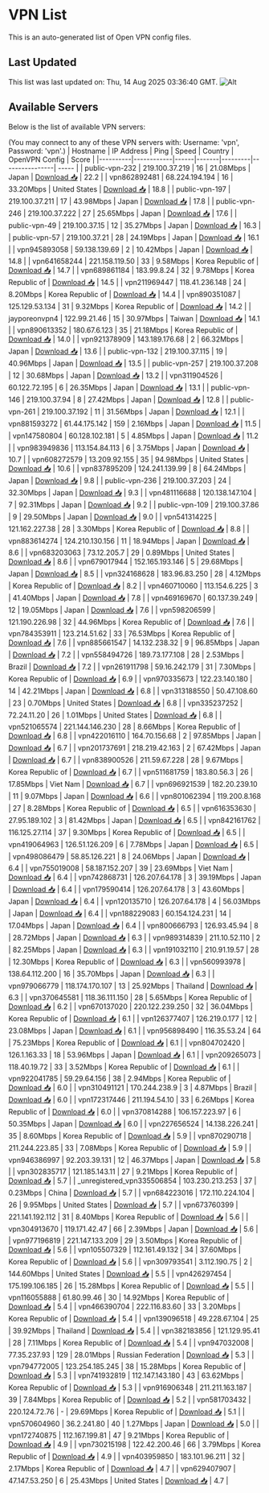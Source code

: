 # VPN List

This is an auto-generated list of Open VPN config files.

## Last Updated

This list was last updated on: Thu, 14 Aug 2025 03:36:40 GMT.
![Alt](https://repobeats.axiom.co/api/embed/186b98318ef1479477931607c1ad7d823f12451f.svg "Repobeats analytics image")

## Available Servers

Below is the list of available VPN servers:

(You may connect to any of these VPN servers with: Username: 'vpn', Password: 'vpn'.)
| Hostname | IP Address | Ping | Speed | Country | OpenVPN Config | Score |
|----------|------------|------|-------|---------|----------------| ----- |
| public-vpn-232 | 219.100.37.219 | 16 | 21.08Mbps | Japan | [Download 📥](./configs/server_0_JP.ovpn) | 22.2 |
| vpn862892481 | 68.224.194.194 | 16 | 33.20Mbps | United States | [Download 📥](./configs/server_1_US.ovpn) | 18.8 |
| public-vpn-197 | 219.100.37.211 | 17 | 43.98Mbps | Japan | [Download 📥](./configs/server_2_JP.ovpn) | 17.8 |
| public-vpn-246 | 219.100.37.222 | 27 | 25.65Mbps | Japan | [Download 📥](./configs/server_3_JP.ovpn) | 17.6 |
| public-vpn-49 | 219.100.37.15 | 12 | 35.27Mbps | Japan | [Download 📥](./configs/server_4_JP.ovpn) | 16.3 |
| public-vpn-57 | 219.100.37.21 | 28 | 24.19Mbps | Japan | [Download 📥](./configs/server_5_JP.ovpn) | 16.1 |
| vpn945893058 | 59.138.139.69 | 2 | 10.42Mbps | Japan | [Download 📥](./configs/server_6_JP.ovpn) | 14.8 |
| vpn641658244 | 221.158.119.50 | 33 | 9.58Mbps | Korea Republic of | [Download 📥](./configs/server_7_KR.ovpn) | 14.7 |
| vpn689861184 | 183.99.8.24 | 32 | 9.78Mbps | Korea Republic of | [Download 📥](./configs/server_8_KR.ovpn) | 14.5 |
| vpn211969447 | 118.41.236.148 | 24 | 8.20Mbps | Korea Republic of | [Download 📥](./configs/server_9_KR.ovpn) | 14.4 |
| vpn890351087 | 125.129.53.134 | 31 | 9.32Mbps | Korea Republic of | [Download 📥](./configs/server_10_KR.ovpn) | 14.2 |
| jayporeonvpn4 | 122.99.21.46 | 15 | 30.97Mbps | Taiwan | [Download 📥](./configs/server_11_TW.ovpn) | 14.1 |
| vpn890613352 | 180.67.6.123 | 35 | 21.18Mbps | Korea Republic of | [Download 📥](./configs/server_12_KR.ovpn) | 14.0 |
| vpn921378909 | 143.189.176.68 | 2 | 66.32Mbps | Japan | [Download 📥](./configs/server_13_JP.ovpn) | 13.6 |
| public-vpn-132 | 219.100.37.115 | 19 | 40.96Mbps | Japan | [Download 📥](./configs/server_14_JP.ovpn) | 13.5 |
| public-vpn-257 | 219.100.37.208 | 12 | 30.68Mbps | Japan | [Download 📥](./configs/server_15_JP.ovpn) | 13.2 |
| vpn311904526 | 60.122.72.195 | 6 | 26.35Mbps | Japan | [Download 📥](./configs/server_16_JP.ovpn) | 13.1 |
| public-vpn-146 | 219.100.37.94 | 8 | 27.42Mbps | Japan | [Download 📥](./configs/server_17_JP.ovpn) | 12.8 |
| public-vpn-261 | 219.100.37.192 | 11 | 31.56Mbps | Japan | [Download 📥](./configs/server_18_JP.ovpn) | 12.1 |
| vpn881593272 | 61.44.175.142 | 159 | 2.16Mbps | Japan | [Download 📥](./configs/server_19_JP.ovpn) | 11.5 |
| vpn147580804 | 60.128.102.181 | 5 | 4.85Mbps | Japan | [Download 📥](./configs/server_20_JP.ovpn) | 11.2 |
| vpn983949836 | 113.154.84.113 | 6 | 3.75Mbps | Japan | [Download 📥](./configs/server_21_JP.ovpn) | 10.7 |
| vpn608272579 | 13.209.92.155 | 35 | 94.98Mbps | United States | [Download 📥](./configs/server_22_US.ovpn) | 10.6 |
| vpn837895209 | 124.241.139.99 | 8 | 64.24Mbps | Japan | [Download 📥](./configs/server_23_JP.ovpn) | 9.8 |
| public-vpn-236 | 219.100.37.203 | 24 | 32.30Mbps | Japan | [Download 📥](./configs/server_24_JP.ovpn) | 9.3 |
| vpn481116688 | 120.138.147.104 | 7 | 92.31Mbps | Japan | [Download 📥](./configs/server_25_JP.ovpn) | 9.2 |
| public-vpn-109 | 219.100.37.86 | 9 | 29.50Mbps | Japan | [Download 📥](./configs/server_26_JP.ovpn) | 9.0 |
| vpn541314225 | 121.162.227.38 | 28 | 3.30Mbps | Korea Republic of | [Download 📥](./configs/server_27_KR.ovpn) | 8.8 |
| vpn883614274 | 124.210.130.156 | 11 | 18.94Mbps | Japan | [Download 📥](./configs/server_28_JP.ovpn) | 8.6 |
| vpn683203063 | 73.12.205.7 | 29 | 0.89Mbps | United States | [Download 📥](./configs/server_29_US.ovpn) | 8.6 |
| vpn679017944 | 152.165.193.146 | 5 | 29.68Mbps | Japan | [Download 📥](./configs/server_30_JP.ovpn) | 8.5 |
| vpn324168628 | 183.96.83.250 | 28 | 4.12Mbps | Korea Republic of | [Download 📥](./configs/server_31_KR.ovpn) | 8.2 |
| vpn460710060 | 113.154.6.225 | 3 | 41.40Mbps | Japan | [Download 📥](./configs/server_32_JP.ovpn) | 7.8 |
| vpn469169670 | 60.137.39.249 | 12 | 19.05Mbps | Japan | [Download 📥](./configs/server_33_JP.ovpn) | 7.6 |
| vpn598206599 | 121.190.226.98 | 32 | 44.96Mbps | Korea Republic of | [Download 📥](./configs/server_34_KR.ovpn) | 7.6 |
| vpn784353911 | 123.214.51.62 | 33 | 76.53Mbps | Korea Republic of | [Download 📥](./configs/server_35_KR.ovpn) | 7.6 |
| vpn885661547 | 14.132.238.32 | 9 | 96.85Mbps | Japan | [Download 📥](./configs/server_36_JP.ovpn) | 7.2 |
| vpn558494726 | 189.73.177.108 | 28 | 2.53Mbps | Brazil | [Download 📥](./configs/server_37_BR.ovpn) | 7.2 |
| vpn261911798 | 59.16.242.179 | 31 | 7.30Mbps | Korea Republic of | [Download 📥](./configs/server_38_KR.ovpn) | 6.9 |
| vpn970335673 | 122.23.140.180 | 14 | 42.21Mbps | Japan | [Download 📥](./configs/server_39_JP.ovpn) | 6.8 |
| vpn313188550 | 50.47.108.60 | 23 | 0.70Mbps | United States | [Download 📥](./configs/server_40_US.ovpn) | 6.8 |
| vpn335237252 | 72.24.11.20 | 26 | 1.01Mbps | United States | [Download 📥](./configs/server_41_US.ovpn) | 6.8 |
| vpn521065574 | 221.144.146.230 | 28 | 8.66Mbps | Korea Republic of | [Download 📥](./configs/server_42_KR.ovpn) | 6.8 |
| vpn422016110 | 164.70.156.68 | 2 | 97.85Mbps | Japan | [Download 📥](./configs/server_43_JP.ovpn) | 6.7 |
| vpn201737691 | 218.219.42.163 | 2 | 67.42Mbps | Japan | [Download 📥](./configs/server_44_JP.ovpn) | 6.7 |
| vpn838900526 | 211.59.67.228 | 28 | 9.67Mbps | Korea Republic of | [Download 📥](./configs/server_45_KR.ovpn) | 6.7 |
| vpn511681759 | 183.80.56.3 | 26 | 17.85Mbps | Viet Nam | [Download 📥](./configs/server_46_VN.ovpn) | 6.7 |
| vpn696921539 | 182.20.239.10 | 11 | 9.07Mbps | Japan | [Download 📥](./configs/server_47_JP.ovpn) | 6.6 |
| vpn801062394 | 119.200.8.168 | 27 | 8.28Mbps | Korea Republic of | [Download 📥](./configs/server_48_KR.ovpn) | 6.5 |
| vpn616353630 | 27.95.189.102 | 3 | 81.42Mbps | Japan | [Download 📥](./configs/server_49_JP.ovpn) | 6.5 |
| vpn842161762 | 116.125.27.114 | 37 | 9.30Mbps | Korea Republic of | [Download 📥](./configs/server_50_KR.ovpn) | 6.5 |
| vpn419064963 | 126.51.126.209 | 6 | 7.78Mbps | Japan | [Download 📥](./configs/server_51_JP.ovpn) | 6.5 |
| vpn498086479 | 58.85.126.221 | 8 | 24.06Mbps | Japan | [Download 📥](./configs/server_52_JP.ovpn) | 6.4 |
| vpn755019008 | 58.187.152.207 | 39 | 23.69Mbps | Viet Nam | [Download 📥](./configs/server_53_VN.ovpn) | 6.4 |
| vpn742868731 | 126.207.64.178 | 3 | 39.19Mbps | Japan | [Download 📥](./configs/server_54_JP.ovpn) | 6.4 |
| vpn179590414 | 126.207.64.178 | 3 | 43.60Mbps | Japan | [Download 📥](./configs/server_55_JP.ovpn) | 6.4 |
| vpn120135710 | 126.207.64.178 | 4 | 56.03Mbps | Japan | [Download 📥](./configs/server_56_JP.ovpn) | 6.4 |
| vpn188229083 | 60.154.124.231 | 14 | 17.04Mbps | Japan | [Download 📥](./configs/server_57_JP.ovpn) | 6.4 |
| vpn800666793 | 126.93.45.94 | 8 | 28.72Mbps | Japan | [Download 📥](./configs/server_58_JP.ovpn) | 6.3 |
| vpn989314839 | 211.10.52.110 | 2 | 82.25Mbps | Japan | [Download 📥](./configs/server_59_JP.ovpn) | 6.3 |
| vpn191032110 | 210.91.19.57 | 28 | 12.30Mbps | Korea Republic of | [Download 📥](./configs/server_60_KR.ovpn) | 6.3 |
| vpn560993978 | 138.64.112.200 | 16 | 35.70Mbps | Japan | [Download 📥](./configs/server_61_JP.ovpn) | 6.3 |
| vpn979066779 | 118.174.170.107 | 13 | 25.92Mbps | Thailand | [Download 📥](./configs/server_62_TH.ovpn) | 6.3 |
| vpn370645581 | 118.36.111.150 | 28 | 5.65Mbps | Korea Republic of | [Download 📥](./configs/server_63_KR.ovpn) | 6.2 |
| vpn670137020 | 220.122.239.250 | 32 | 36.04Mbps | Korea Republic of | [Download 📥](./configs/server_64_KR.ovpn) | 6.1 |
| vpn126377407 | 126.219.0.177 | 12 | 23.08Mbps | Japan | [Download 📥](./configs/server_65_JP.ovpn) | 6.1 |
| vpn956898490 | 116.35.53.24 | 64 | 75.23Mbps | Korea Republic of | [Download 📥](./configs/server_66_KR.ovpn) | 6.1 |
| vpn804702420 | 126.1.163.33 | 18 | 53.96Mbps | Japan | [Download 📥](./configs/server_67_JP.ovpn) | 6.1 |
| vpn209265073 | 118.40.19.72 | 33 | 3.52Mbps | Korea Republic of | [Download 📥](./configs/server_68_KR.ovpn) | 6.1 |
| vpn922041785 | 59.29.64.156 | 38 | 2.94Mbps | Korea Republic of | [Download 📥](./configs/server_69_KR.ovpn) | 6.0 |
| vpn310491121 | 170.244.238.9 | 3 | 4.87Mbps | Brazil | [Download 📥](./configs/server_70_BR.ovpn) | 6.0 |
| vpn172317446 | 211.194.54.10 | 33 | 6.26Mbps | Korea Republic of | [Download 📥](./configs/server_71_KR.ovpn) | 6.0 |
| vpn370814288 | 106.157.223.97 | 6 | 50.35Mbps | Japan | [Download 📥](./configs/server_72_JP.ovpn) | 6.0 |
| vpn227656524 | 14.138.226.241 | 35 | 8.60Mbps | Korea Republic of | [Download 📥](./configs/server_73_KR.ovpn) | 5.9 |
| vpn870290718 | 211.244.223.85 | 33 | 7.08Mbps | Korea Republic of | [Download 📥](./configs/server_74_KR.ovpn) | 5.9 |
| vpn946386997 | 92.203.39.131 | 12 | 46.37Mbps | Japan | [Download 📥](./configs/server_75_JP.ovpn) | 5.8 |
| vpn302835717 | 121.185.143.11 | 27 | 9.21Mbps | Korea Republic of | [Download 📥](./configs/server_76_KR.ovpn) | 5.7 |
| _unregistered_vpn335506854 | 103.230.213.253 | 37 | 0.23Mbps | China | [Download 📥](./configs/server_77_CN.ovpn) | 5.7 |
| vpn684223016 | 172.110.224.104 | 26 | 9.95Mbps | United States | [Download 📥](./configs/server_78_US.ovpn) | 5.7 |
| vpn673760399 | 221.141.192.112 | 31 | 8.40Mbps | Korea Republic of | [Download 📥](./configs/server_79_KR.ovpn) | 5.6 |
| vpn304913670 | 119.171.42.47 | 66 | 2.39Mbps | Japan | [Download 📥](./configs/server_80_JP.ovpn) | 5.6 |
| vpn977196819 | 221.147.133.209 | 29 | 3.50Mbps | Korea Republic of | [Download 📥](./configs/server_81_KR.ovpn) | 5.6 |
| vpn105507329 | 112.161.49.132 | 34 | 37.60Mbps | Korea Republic of | [Download 📥](./configs/server_82_KR.ovpn) | 5.6 |
| vpn309793541 | 3.112.190.75 | 2 | 144.60Mbps | United States | [Download 📥](./configs/server_83_US.ovpn) | 5.5 |
| vpn426297454 | 175.199.106.185 | 26 | 15.28Mbps | Korea Republic of | [Download 📥](./configs/server_84_KR.ovpn) | 5.5 |
| vpn116055888 | 61.80.99.46 | 30 | 14.92Mbps | Korea Republic of | [Download 📥](./configs/server_85_KR.ovpn) | 5.4 |
| vpn466390704 | 222.116.83.60 | 33 | 3.20Mbps | Korea Republic of | [Download 📥](./configs/server_86_KR.ovpn) | 5.4 |
| vpn139096518 | 49.228.67.104 | 25 | 39.92Mbps | Thailand | [Download 📥](./configs/server_87_TH.ovpn) | 5.4 |
| vpn382183856 | 121.129.95.41 | 28 | 7.11Mbps | Korea Republic of | [Download 📥](./configs/server_88_KR.ovpn) | 5.4 |
| vpn947032008 | 77.35.237.93 | 129 | 28.01Mbps | Russian Federation | [Download 📥](./configs/server_89_RU.ovpn) | 5.3 |
| vpn794772005 | 123.254.185.245 | 38 | 15.28Mbps | Korea Republic of | [Download 📥](./configs/server_90_KR.ovpn) | 5.3 |
| vpn741932819 | 112.147.143.180 | 43 | 63.62Mbps | Korea Republic of | [Download 📥](./configs/server_91_KR.ovpn) | 5.3 |
| vpn916906348 | 211.211.163.187 | 39 | 7.84Mbps | Korea Republic of | [Download 📥](./configs/server_92_KR.ovpn) | 5.2 |
| vpn581703432 | 220.124.72.76 | - | 29.69Mbps | Korea Republic of | [Download 📥](./configs/server_93_KR.ovpn) | 5.1 |
| vpn570604960 | 36.2.241.80 | 40 | 1.27Mbps | Japan | [Download 📥](./configs/server_94_JP.ovpn) | 5.0 |
| vpn172740875 | 112.167.199.81 | 47 | 9.21Mbps | Korea Republic of | [Download 📥](./configs/server_95_KR.ovpn) | 4.9 |
| vpn730215198 | 122.42.200.46 | 66 | 3.79Mbps | Korea Republic of | [Download 📥](./configs/server_96_KR.ovpn) | 4.9 |
| vpn403959850 | 183.101.96.211 | 32 | 2.17Mbps | Korea Republic of | [Download 📥](./configs/server_97_KR.ovpn) | 4.7 |
| vpn629407907 | 47.147.53.250 | 6 | 25.43Mbps | United States | [Download 📥](./configs/server_98_US.ovpn) | 4.7 |
